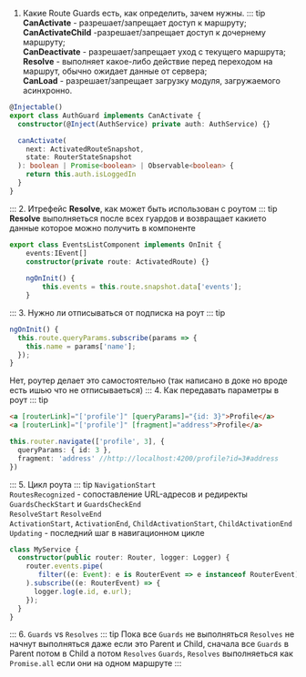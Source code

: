 1. Какие Route Guards есть, как определить, зачем нужны.
::: tip
**CanActivate** - разрешает/запрещает доступ к маршруту; <br/>
**CanActivateChild** -разрешает/запрещает доступ к дочернему маршруту; <br/>
**CanDeactivate** - разрешает/запрещает уход с текущего маршрута; <br/>
**Resolve** - выполняет какое-либо действие перед переходом на маршрут, обычно ожидает данные от сервера; <br/>
**CanLoad** - разрешает/запрещает загрузку модуля, загружаемого асинхронно. <br/>
```typescript
@Injectable()
export class AuthGuard implements CanActivate {
  constructor(@Inject(AuthService) private auth: AuthService) {}

  canActivate(
    next: ActivatedRouteSnapshot,
    state: RouterStateSnapshot
  ): boolean | Promise<boolean> | Observable<boolean> {
    return this.auth.isLoggedIn
  }
}
```
:::
2. Итрефейс **Resolve**, как может быть использован с роутом
::: tip
**Resolve** выполняеться после всех гуардов и возвращает какието данные которое можно получить в компоненте
```typescript
export class EventsListComponent implements OnInit {
    events:IEvent[]
    constructor(private route: ActivatedRoute) {}
   
    ngOnInit() { 
        this.events = this.route.snapshot.data['events'];
    }
```
::: 
3. Нужно ли отписываться от подписка на роут
::: tip
```typescript
ngOnInit() {
  this.route.queryParams.subscribe(params => {
    this.name = params['name'];
  });
}
```
Нет, роутер делает это самостоятельно (так написано в доке но вроде есть ишью что не отписываеться)
:::
4. Как передавать параметры в роут
::: tip
```html
<a [routerLink]="['profile']" [queryParams]="{id: 3}">Profile</a>
<a [routerLink]="['profile']" [fragment]="address">Profile</a>
```
```typescript
this.router.navigate(['profile', 3], {
  queryParams: { id: 3 },
  fragment: 'address' //http://localhost:4200/profile?id=3#address
})
```
:::
5. Цикл роута 
 ::: tip
 `NavigationStart` <br>
 `RoutesRecognized` - cопоставление URL-адресов и редиректы<br>
 `GuardsCheckStart` и `GuardsCheckEnd`<br>
 `ResolveStart` `ResolveEnd` <br>
 `ActivationStart`, `ActivationEnd`, `ChildActivationStart`, `ChildActivationEnd`<br>
 `Updating` - последний шаг в навигационном цикле 
 ```typescript
 class MyService {
   constructor(public router: Router, logger: Logger) {
     router.events.pipe(
        filter((e: Event): e is RouterEvent => e instanceof RouterEvent)
     ).subscribe((e: RouterEvent) => {
       logger.log(e.id, e.url);
     });
   }
 }
 ```
 :::
6. `Guards` vs `Resolves`
 ::: tip
 Пока все `Guards` не выполняться `Resolves` не начнут выполняться даже если это Parent и Child, 
 сначала все `Guards` в Parent потом в Child а потом `Resolves`
 `Guards`, `Resolves` выполняеться как `Promise.all` если они на одном маршруте
 :::
